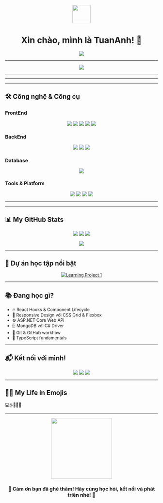 <div align="center">
  <img src="https://media.giphy.com/media/hvRJCLFzcasrR4ia7z/giphy.gif" width="60"/>
  <h1>Xin chào, mình là TuanAnh! 🚀</h1>
  <img src="https://readme-typing-svg.herokuapp.com?font=Fira+Code&pause=1000&color=2196F3&center=true&vCenter=true&width=500&lines=Junior+Developer+on+the+rise!;Đam+mê+React+và+.NET;Luôn+khám+phá+điều+mới+mỗi+ngày;Sẵn+sàng+kết+nối+và+học+hỏi!"/>
</div>

---

<div align="center">
  <img src="https://github-profile-trophy.vercel.app/?username=Tuananh-Clu&theme=radical&no-frame=true&no-bg=true&margin-w=6" />
</div>

---


---

---

## 🛠️ Công nghệ & Công cụ

### FrontEnd
<p align="center">
  <img src="https://img.shields.io/badge/HTML5-E34F26?style=for-the-badge&logo=html5&logoColor=white"/>
  <img src="https://img.shields.io/badge/CSS3-1572B6?style=for-the-badge&logo=css3&logoColor=white"/>
  <img src="https://img.shields.io/badge/JavaScript-F7DF1E?style=for-the-badge&logo=javascript&logoColor=black"/>
  <img src="https://img.shields.io/badge/TypeScript-007ACC?style=for-the-badge&logo=typescript&logoColor=white"/>
  <img src="https://img.shields.io/badge/React-20232A?style=for-the-badge&logo=react&logoColor=61DAFB"/>
</p>

### BackEnd
<p align="center">
  <img src="https://img.shields.io/badge/C%23-239120?style=for-the-badge&logo=c-sharp&logoColor=white"/>
  <img src="https://img.shields.io/badge/.NET-5C2D91?style=for-the-badge&logo=.net&logoColor=white"/>
  <img src="https://img.shields.io/badge/ASP.NET_Core-512BD4?style=for-the-badge&logo=.net&logoColor=white"/>
</p>

### Database
<p align="center">
  <img src="https://img.shields.io/badge/MongoDB-4EA94B?style=for-the-badge&logo=mongodb&logoColor=white"/>
</p>

### Tools & Platform
<p align="center">
  <img src="https://img.shields.io/badge/Git-F05032?style=for-the-badge&logo=git&logoColor=white"/>
  <img src="https://img.shields.io/badge/GitHub-100000?style=for-the-badge&logo=github&logoColor=white"/>
  <img src="https://img.shields.io/badge/Visual_Studio-5C2D91?style=for-the-badge&logo=visual-studio&logoColor=white"/>
  <img src="https://img.shields.io/badge/VS_Code-007ACC?style=for-the-badge&logo=visual-studio-code&logoColor=white"/>
</p>

---


---

## 📊 My GitHub Stats
<p align="center">
  <img src="https://github-readme-stats.vercel.app/api?username=Tuananh-Clu&show_icons=true&theme=radical&hide_border=true&count_private=true" />
  <img src="https://github-readme-streak-stats.herokuapp.com/?user=Tuananh-Clu&theme=radical&hide_border=true" />
  <img src="https://github-readme-stats.vercel.app/api/top-langs/?username=Tuananh-Clu&layout=compact&theme=radical&hide_border=true" />
</p>
<p align="center">
  <img src="https://github-readme-activity-graph.vercel.app/graph?username=Tuananh-Clu&theme=radical"/>
</p>

---

## 🎯 Dự án học tập nổi bật
<p align="center">
  <a href="https://github.com/Tuananh-Clu/Movie_Booking">
    <img src="https://github-readme-stats.vercel.app/api/pin/?username=Tuananh-Clu&repo=Movie_Booking&theme=radical&hide_border=true" alt="Learning Project 1" />
  </a>
</p>

---

## 📚 Đang học gì?
- 🔥 React Hooks & Component Lifecycle  
- 🎨 Responsive Design với CSS Grid & Flexbox  
- ⚙️ ASP.NET Core Web API  
- 🗄️ MongoDB với C# Driver  
- 🔧 Git & GitHub workflow  
- 📱 TypeScript fundamentals  

---

## 📬 Kết nối với mình!
<p align="center">
  <a href="mailto:yianh798@gmail.com"><img src="https://img.shields.io/badge/Gmail-D14836?style=for-the-badge&logo=gmail&logoColor=white"/></a>
  <a href="https://www.facebook.com/yourprofile"><img src="https://img.shields.io/badge/Facebook-1877F2?style=for-the-badge&logo=facebook&logoColor=white"/></a>
  <a href="https://github.com/Tuananh-Clu"><img src="https://img.shields.io/badge/GitHub-24292F?style=for-the-badge&logo=github&logoColor=white"/></a>
</p>

---

## 🧑‍💻 My Life in Emojis
💻☕🎵😆🚀

---

<div align="center">
  <img src="https://media.giphy.com/media/26ufnwz3wDUli7GU0/giphy.gif" width="200"/>
  <h3>💪 Cảm ơn bạn đã ghé thăm! Hãy cùng học hỏi, kết nối và phát triển nhé! 🚀</h3>
</div>
